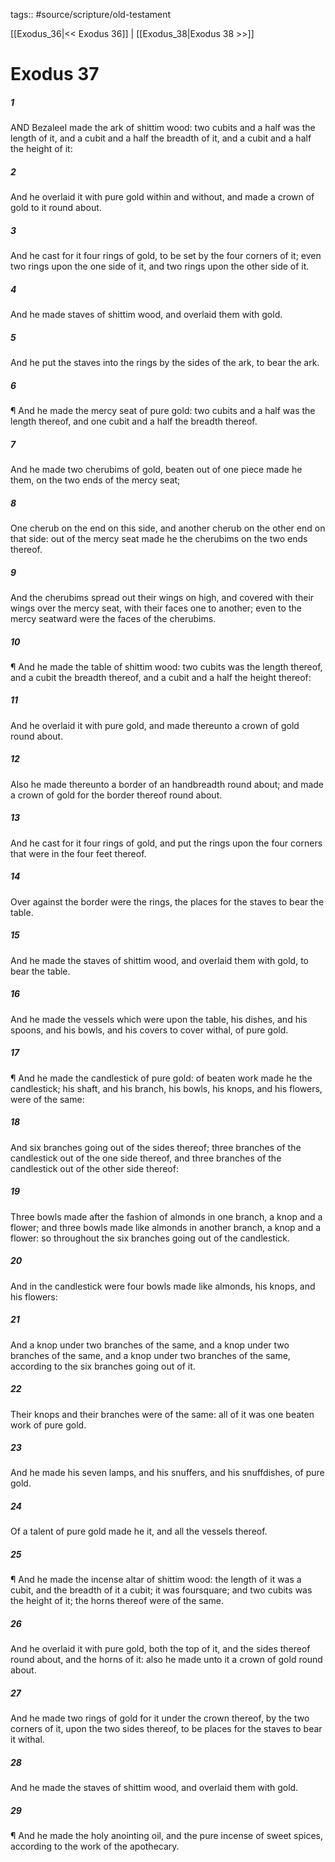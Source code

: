 tags:: #source/scripture/old-testament

[[Exodus_36|<< Exodus 36]] | [[Exodus_38|Exodus 38 >>]]

# Exodus 37

##### 1

AND Bezaleel made the ark of shittim wood: two cubits and a half was the length of it, and a cubit and a half the breadth of it, and a cubit and a half the height of it:

##### 2

And he overlaid it with pure gold within and without, and made a crown of gold to it round about.

##### 3

And he cast for it four rings of gold, to be set by the four corners of it; even two rings upon the one side of it, and two rings upon the other side of it.

##### 4

And he made staves of shittim wood, and overlaid them with gold.

##### 5

And he put the staves into the rings by the sides of the ark, to bear the ark.

##### 6

¶ And he made the mercy seat of pure gold: two cubits and a half was the length thereof, and one cubit and a half the breadth thereof.

##### 7

And he made two cherubims of gold, beaten out of one piece made he them, on the two ends of the mercy seat;

##### 8

One cherub on the end on this side, and another cherub on the other end on that side: out of the mercy seat made he the cherubims on the two ends thereof.

##### 9

And the cherubims spread out their wings on high, and covered with their wings over the mercy seat, with their faces one to another; even to the mercy seatward were the faces of the cherubims.

##### 10

¶ And he made the table of shittim wood: two cubits was the length thereof, and a cubit the breadth thereof, and a cubit and a half the height thereof:

##### 11

And he overlaid it with pure gold, and made thereunto a crown of gold round about.

##### 12

Also he made thereunto a border of an handbreadth round about; and made a crown of gold for the border thereof round about.

##### 13

And he cast for it four rings of gold, and put the rings upon the four corners that were in the four feet thereof.

##### 14

Over against the border were the rings, the places for the staves to bear the table.

##### 15

And he made the staves of shittim wood, and overlaid them with gold, to bear the table.

##### 16

And he made the vessels which were upon the table, his dishes, and his spoons, and his bowls, and his covers to cover withal, of pure gold.

##### 17

¶ And he made the candlestick of pure gold: of beaten work made he the candlestick; his shaft, and his branch, his bowls, his knops, and his flowers, were of the same:

##### 18

And six branches going out of the sides thereof; three branches of the candlestick out of the one side thereof, and three branches of the candlestick out of the other side thereof:

##### 19

Three bowls made after the fashion of almonds in one branch, a knop and a flower; and three bowls made like almonds in another branch, a knop and a flower: so throughout the six branches going out of the candlestick.

##### 20

And in the candlestick were four bowls made like almonds, his knops, and his flowers:

##### 21

And a knop under two branches of the same, and a knop under two branches of the same, and a knop under two branches of the same, according to the six branches going out of it.

##### 22

Their knops and their branches were of the same: all of it was one beaten work of pure gold.

##### 23

And he made his seven lamps, and his snuffers, and his snuffdishes, of pure gold.

##### 24

Of a talent of pure gold made he it, and all the vessels thereof.

##### 25

¶ And he made the incense altar of shittim wood: the length of it was a cubit, and the breadth of it a cubit; it was foursquare; and two cubits was the height of it; the horns thereof were of the same.

##### 26

And he overlaid it with pure gold, both the top of it, and the sides thereof round about, and the horns of it: also he made unto it a crown of gold round about.

##### 27

And he made two rings of gold for it under the crown thereof, by the two corners of it, upon the two sides thereof, to be places for the staves to bear it withal.

##### 28

And he made the staves of shittim wood, and overlaid them with gold.

##### 29

¶ And he made the holy anointing oil, and the pure incense of sweet spices, according to the work of the apothecary.

